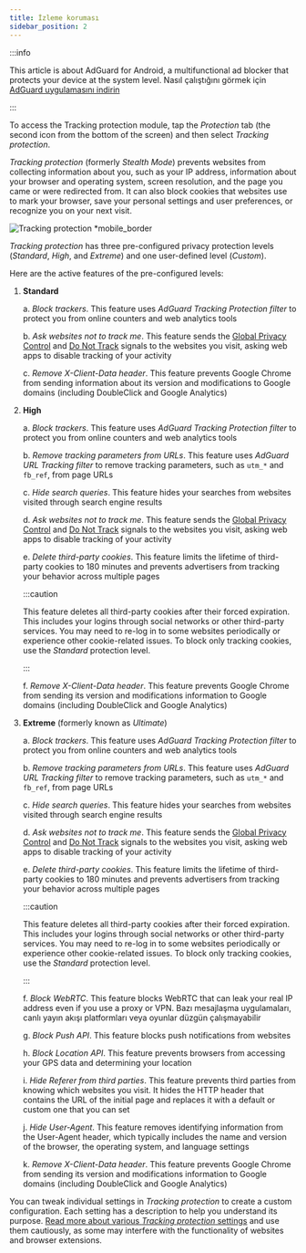 ```yaml
---
title: İzleme koruması
sidebar_position: 2
---
```


:::info

This article is about AdGuard for Android, a multifunctional ad blocker that protects your device at the system level. Nasıl çalıştığını görmek için [AdGuard uygulamasını indirin](https://agrd.io/download-kb-adblock)

:::

To access the Tracking protection module, tap the _Protection_ tab (the second icon from the bottom of the screen) and then select _Tracking protection_.

_Tracking protection_ (formerly _Stealth Mode_) prevents websites from collecting information about you, such as your IP address, information about your browser and operating system, screen resolution, and the page you came or were redirected from. It can also block cookies that websites use to mark your browser, save your personal settings and user preferences, or recognize you on your next visit.

![Tracking protection \*mobile_border](https://cdn.adtidy.org/content/kb/ad_blocker/android/features/tracking_protection.png)

_Tracking protection_ has three pre-configured privacy protection levels (_Standard_, _High_, and _Extreme_) and one user-defined level (_Custom_).

Here are the active features of the pre-configured levels:

1. **Standard**

   a. _Block trackers_. This feature uses _AdGuard Tracking Protection filter_ to protect you from online counters and web analytics tools

   b. _Ask websites not to track me_. This feature sends the [Global Privacy Control](https://globalprivacycontrol.org/) and [Do Not Track](https://en.wikipedia.org/wiki/Do_Not_Track) signals to the websites you visit, asking web apps to disable tracking of your activity

   c. _Remove X-Client-Data header_. This feature prevents Google Chrome from sending information about its version and modifications to Google domains (including DoubleClick and Google Analytics)

2. **High**

   a. _Block trackers_. This feature uses _AdGuard Tracking Protection filter_ to protect you from online counters and web analytics tools

   b. _Remove tracking parameters from URLs_. This feature uses _AdGuard URL Tracking filter_ to remove tracking parameters, such as `utm_*` and `fb_ref`, from page URLs

   c. _Hide search queries_. This feature hides your searches from websites visited through search engine results

   d. _Ask websites not to track me_. This feature sends the [Global Privacy Control](https://globalprivacycontrol.org/) and [Do Not Track](https://en.wikipedia.org/wiki/Do_Not_Track) signals to the websites you visit, asking web apps to disable tracking of your activity

   e. _Delete third-party cookies_. This feature limits the lifetime of third-party cookies to 180 minutes and prevents advertisers from tracking your behavior across multiple pages

   :::caution

   This feature deletes all third-party cookies after their forced expiration. This includes your logins through social networks or other third-party services. You may need to re-log in to some websites periodically or experience other cookie-related issues. To block only tracking cookies, use the _Standard_ protection level.

   :::

   f. _Remove X-Client-Data header_. This feature prevents Google Chrome from sending its version and modifications information to Google domains (including DoubleClick and Google Analytics)

3. **Extreme** (formerly known as _Ultimate_)

   a. _Block trackers_. This feature uses _AdGuard Tracking Protection filter_ to protect you from online counters and web analytics tools

   b. _Remove tracking parameters from URLs_. This feature uses _AdGuard URL Tracking filter_ to remove tracking parameters, such as `utm_*` and `fb_ref`, from page URLs

   c. _Hide search queries_. This feature hides your searches from websites visited through search engine results

   d. _Ask websites not to track me_. This feature sends the [Global Privacy Control](https://globalprivacycontrol.org/) and [Do Not Track](https://en.wikipedia.org/wiki/Do_Not_Track) signals to the websites you visit, asking web apps to disable tracking of your activity

   e. _Delete third-party cookies_. This feature limits the lifetime of third-party cookies to 180 minutes and prevents advertisers from tracking your behavior across multiple pages

   :::caution

   This feature deletes all third-party cookies after their forced expiration. This includes your logins through social networks or other third-party services. You may need to re-log in to some websites periodically or experience other cookie-related issues. To block only tracking cookies, use the _Standard_ protection level.

   :::

   f. _Block WebRTC_. This feature blocks WebRTC that can leak your real IP address even if you use a proxy or VPN. Bazı mesajlaşma uygulamaları, canlı yayın akışı platformları veya oyunlar düzgün çalışmayabilir

   g. _Block Push API_. This feature blocks push notifications from websites

   h. _Block Location API_. This feature prevents browsers from accessing your GPS data and determining your location

   i. _Hide Referer from third parties_. This feature prevents third parties from knowing which websites you visit. It hides the HTTP header that contains the URL of the initial page and replaces it with a default or custom one that you can set

   j. _Hide User-Agent_. This feature removes identifying information from the User-Agent header, which typically includes the name and version of the browser, the operating system, and language settings

   k. _Remove X-Client-Data header_. This feature prevents Google Chrome from sending its version and modifications information to Google domains (including DoubleClick and Google Analytics)

You can tweak individual settings in _Tracking protection_ to create a custom configuration. Each setting has a description to help you understand its purpose. [Read more about various _Tracking protection_ settings](/general/stealth-mode) and use them cautiously, as some may interfere with the functionality of websites and browser extensions.
